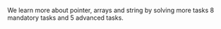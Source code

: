 We learn more about pointer, arrays and string by solving more tasks 8 mandatory tasks and 5 advanced tasks.
